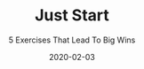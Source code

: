 ---
title: "Just Start"
subtitle: "5 Exercises That Lead To Big Wins"
desc: "This class is all about realising, starting, and planning what you really really want to do."
external_url: https://ttkb.me/juststart
date: "2020-02-03"
image: "img/just-start-class-thumb.jpg"
background_color: "#421ccb"
categories: ['Success']
tags: ['Effectivity', 'Exercises']
priority: 10
popular: true
---